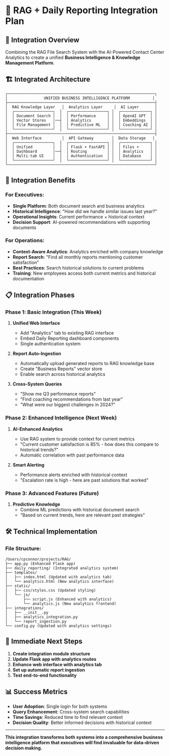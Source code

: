 # 🔗 RAG + Daily Reporting Integration Plan

## 🎯 **Integration Overview**

Combining the RAG File Search System with the AI-Powered Contact Center Analytics to create a unified **Business Intelligence & Knowledge Management Platform**.

## 🏗️ **Integrated Architecture**

```
┌─────────────────────────────────────────────────────────────────┐
│                UNIFIED BUSINESS INTELLIGENCE PLATFORM          │
├─────────────────────────────────────────────────────────────────┤
│  RAG Knowledge Layer   │  Analytics Layer     │  AI Layer       │
│  ┌─────────────────┐  │  ┌─────────────────┐ │  ┌─────────────┐ │
│  │ Document Search │  │  │ Performance     │ │  │ OpenAI GPT  │ │
│  │ Vector Stores   │──┤  │ Analytics       │ │  │ Embeddings  │ │
│  │ File Management │  │  │ Predictive ML   │ │  │ Coaching AI │ │
│  └─────────────────┘  │  └─────────────────┘ │  └─────────────┘ │
├─────────────────────────────────────────────────────────────────┤
│  Web Interface         │  API Gateway        │  Data Storage   │
│  ┌─────────────────┐  │  ┌─────────────────┐ │  ┌─────────────┐ │
│  │ Unified         │  │  │ Flask + FastAPI │ │  │ Files +     │ │
│  │ Dashboard       │──┤  │ Routing         │ │  │ Analytics   │ │
│  │ Multi-tab UI    │  │  │ Authentication  │ │  │ Database    │ │
│  └─────────────────┘  │  └─────────────────┘ │  └─────────────┘ │
└─────────────────────────────────────────────────────────────────┘
```

## 🚀 **Integration Benefits**

### **For Executives:**
- **Single Platform**: Both document search and business analytics
- **Historical Intelligence**: "How did we handle similar issues last year?"
- **Operational Insights**: Current performance + historical context
- **Decision Support**: AI-powered recommendations with supporting documents

### **For Operations:**
- **Context-Aware Analytics**: Analytics enriched with company knowledge
- **Report Search**: "Find all monthly reports mentioning customer satisfaction"
- **Best Practices**: Search historical solutions to current problems
- **Training**: New employees access both current metrics and historical documentation

## 📋 **Integration Phases**

### **Phase 1: Basic Integration (This Week)**
1. **Unified Web Interface**
   - Add "Analytics" tab to existing RAG interface
   - Embed Daily Reporting dashboard components
   - Single authentication system

2. **Report Auto-Ingestion**
   - Automatically upload generated reports to RAG knowledge base
   - Create "Business Reports" vector store
   - Enable search across historical analytics

3. **Cross-System Queries**
   - "Show me Q3 performance reports"
   - "Find coaching recommendations from last year"
   - "What were our biggest challenges in 2024?"

### **Phase 2: Enhanced Intelligence (Next Week)**
1. **AI-Enhanced Analytics**
   - Use RAG system to provide context for current metrics
   - "Current customer satisfaction is 85% - how does this compare to historical trends?"
   - Automatic correlation with past performance data

2. **Smart Alerting**
   - Performance alerts enriched with historical context
   - "Escalation rate is high - here are past solutions that worked"

### **Phase 3: Advanced Features (Future)**
1. **Predictive Knowledge**
   - Combine ML predictions with historical document search
   - "Based on current trends, here are relevant past strategies"

## 🛠️ **Technical Implementation**

### **File Structure:**
```
/Users/cpconnor/projects/RAG/
├── app.py (Enhanced Flask app)
├── daily_reporting/ (Integrated analytics system)
├── templates/
│   ├── index.html (Updated with analytics tab)
│   └── analytics.html (New analytics interface)
├── static/
│   ├── css/styles.css (Updated styling)
│   └── js/
│       ├── script.js (Enhanced with analytics)
│       └── analytics.js (New analytics frontend)
├── integrations/
│   ├── __init__.py
│   ├── analytics_integration.py
│   └── report_ingestion.py
└── config.py (Updated with analytics settings)
```

## 🎯 **Immediate Next Steps**

1. **Create integration module structure**
2. **Update Flask app with analytics routes**
3. **Enhance web interface with analytics tab**
4. **Set up automatic report ingestion**
5. **Test end-to-end functionality**

## 📊 **Success Metrics**

- **User Adoption**: Single login for both systems
- **Query Enhancement**: Cross-system search capabilities
- **Time Savings**: Reduced time to find relevant context
- **Decision Quality**: Better informed decisions with historical context

---

**This integration transforms both systems into a comprehensive business intelligence platform that executives will find invaluable for data-driven decision making.**
